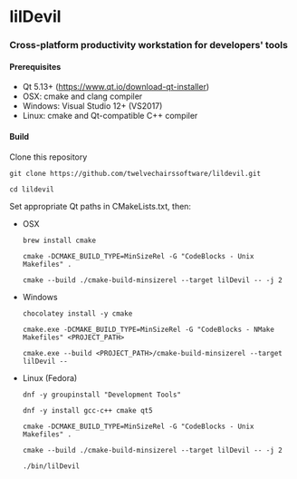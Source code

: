 # lilDevil
### Cross-platform productivity workstation for developers' tools 


#### Prerequisites
 - Qt 5.13+ (https://www.qt.io/download-qt-installer)
 - OSX: cmake and clang compiler
 - Windows: Visual Studio 12+ (VS2017)
 - Linux: cmake and Qt-compatible C++ compiler
 
#### Build
Clone this repository

  `git clone https://github.com/twelvechairssoftware/lildevil.git`
  
  `cd lildevil`

Set appropriate Qt paths in CMakeLists.txt, then:

 - OSX
 
      `brew install cmake`
      
      `cmake -DCMAKE_BUILD_TYPE=MinSizeRel -G "CodeBlocks - Unix Makefiles" .`
 
      `cmake --build ./cmake-build-minsizerel --target lilDevil -- -j 2`
 
 - Windows
 
      `chocolatey install -y cmake`
      
      `cmake.exe -DCMAKE_BUILD_TYPE=MinSizeRel -G "CodeBlocks - NMake Makefiles" <PROJECT_PATH>`

      `cmake.exe --build <PROJECT_PATH>/cmake-build-minsizerel --target lilDevil --`

 - Linux (Fedora)
 
      `dnf -y groupinstall "Development Tools"`
      
      `dnf -y install gcc-c++ cmake qt5`
      
      `cmake -DCMAKE_BUILD_TYPE=MinSizeRel -G "CodeBlocks - Unix Makefiles" .`
 
      `cmake --build ./cmake-build-minsizerel --target lilDevil -- -j 2`
      
      `./bin/lilDevil`

